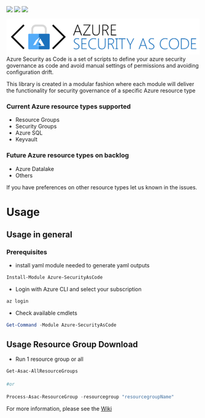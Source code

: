 ![](https://xpirit.visualstudio.com/_apis/public/build/definitions/b0d59b52-bc4d-4af7-a6a2-768ae3158e76/101/badge)
![](https://img.shields.io/powershellgallery/v/azure-securityascode.svg)
![](https://img.shields.io/powershellgallery/dt/azure-securityascode.svg)

![Azure Security as Code](./img/logo.png "Azure Security as Code")
Azure Security as Code is a set of scripts to define your azure security governance as code and avoid manual settings of permissions and avoiding configuration drift.

This library is created in a modular fashion where each module will deliver the functionality for security governance of a specific Azure resource type

### Current Azure resource types supported
* Resource Groups
* Security Groups
* Azure SQL
* Keyvault

### Future Azure resource types on backlog
* Azure Datalake
* Others

If you have preferences on other resource types let us known in the issues.

# Usage

## Usage in general ##


### Prerequisites
* install yaml module needed to generate yaml outputs
```powershell
Install-Module Azure-SecurityAsCode
```

* Login with Azure CLI and select your subscription

```powershell
az login
```

* Check available cmdlets
```powershell
Get-Command -Module Azure-SecurityAsCode
```

## Usage Resource Group Download ##

* Run 1 resource group or all

```powershell
Get-Asac-AllResourceGroups

#or

Process-Asac-ResourceGroup -resourcegroup "resourcegroupName"
```

For more information, please see the [Wiki](https://github.com/XpiritBV/azure-security-as-code/wiki)